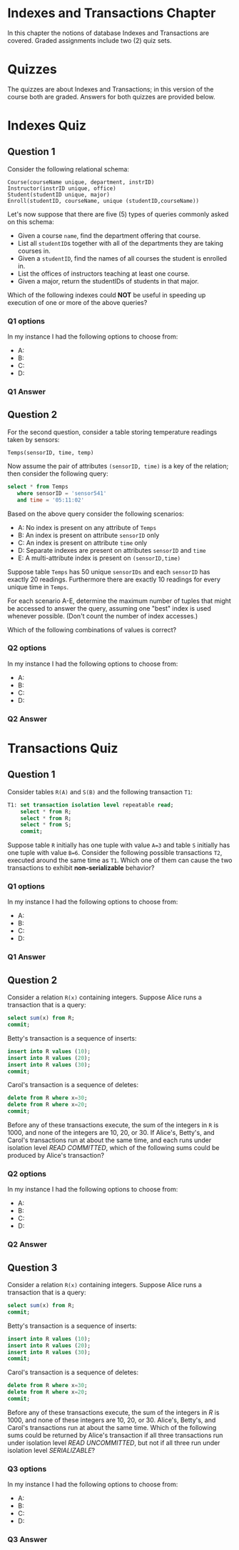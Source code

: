 # Indexes and Transactions Chapter

In this chapter the notions of database Indexes and Transactions are covered. Graded 
assignments include two (2) quiz sets.

# Quizzes

The quizzes are about Indexes and Transactions; in this version of the course both 
are graded. Answers for both quizzes are provided below.


# Indexes Quiz

## Question 1

Consider the following relational schema:

```
Course(courseName unique, department, instrID)
Instructor(instrID unique, office)
Student(studentID unique, major)
Enroll(studentID, courseName, unique (studentID,courseName))
```

Let's now suppose that there are five (5) types of queries commonly asked on this schema:

* Given a course `name`, find the department offering that course.
* List all `studentID`s together with all of the departments they are taking courses in.
* Given a `studentID`, find the names of all courses the student is enrolled in.
* List the offices of instructors teaching at least one course.
* Given a major, return the studentIDs of students in that major.

Which of the following indexes could **NOT** be useful in speeding up 
execution of one or more of the above queries?

### Q1 options

In my instance I had the following options to choose from:

 * A: 
 * B:  
 * C: 
 * D:
 
### Q1 Answer


## Question 2

For the second question, consider a table storing temperature readings taken 
by sensors:

```
Temps(sensorID, time, temp)
```

Now assume the pair of attributes `(sensorID, time)` is a key of the relation; then
consider the following query:

```sql
select * from Temps
   where sensorID = 'sensor541'
   and time = '05:11:02'
```

Based on the above query consider the following scenarios:

 * A: No index is present on any attribute of `Temps`  
 * B: An index is present on attribute `sensorID` only 
 * C: An index is present on attribute `time` only 
 * D: Separate indexes are present on attributes `sensorID` and `time` 
 * E: A multi-attribute index is present on `(sensorID,time)` 
 
Suppose table `Temps` has 50 unique `sensorIDs` and each `sensorID` has exactly 20 
readings. Furthermore there are exactly 10 readings for every unique time in `Temps`. 
 
For each scenario A-E, determine the maximum number of tuples that might be accessed 
to answer the query, assuming one "best" index is used whenever possible. 
(Don't count the number of index accesses.) 

Which of the following combinations of values is correct?


### Q2 options

In my instance I had the following options to choose from:

 * A: 
 * B:  
 * C: 
 * D:
 
### Q2 Answer

# Transactions Quiz


## Question 1

Consider tables `R(A)` and `S(B)` and the following transaction `T1`:

```sql
T1: set transaction isolation level repeatable read;
    select * from R;
    select * from R;
    select * from S;
    commit;
```

Suppose table `R` initially has one tuple with value `A=3` and table `S` 
initially has one tuple with value `B=6`. Consider the following possible 
transactions `T2`, executed around the same time as `T1`. Which one of them 
can cause the two transactions to exhibit **non-serializable** behavior?

### Q1 options


In my instance I had the following options to choose from:

 * A: 
 * B:  
 * C: 
 * D:

### Q1 Answer


## Question 2

Consider a relation `R(x)` containing integers. Suppose Alice runs a transaction 
that is a query:

```sql
select sum(x) from R;
commit;
```

Betty's transaction is a sequence of inserts:

```sql
insert into R values (10);
insert into R values (20);
insert into R values (30);
commit;
```

Carol's transaction is a sequence of deletes:

```sql
delete from R where x=30;
delete from R where x=20;
commit;
```

Before any of these transactions execute, the sum of the integers in `R` is 1000, and 
none of the integers are 10, 20, or 30. If Alice's, Betty's, and Carol's transactions 
run at about the same time, and each runs under isolation level *READ COMMITTED*, which 
of the following sums could be produced by Alice's transaction?

### Q2 options

In my instance I had the following options to choose from:

 * A: 
 * B:  
 * C: 
 * D:
 
### Q2 Answer


## Question 3

Consider a relation `R(x)` containing integers. Suppose Alice runs a transaction 
that is a query:

```sql
select sum(x) from R;
commit;
```

Betty's transaction is a sequence of inserts:

```sql
insert into R values (10);
insert into R values (20);
insert into R values (30);
commit;
```

Carol's transaction is a sequence of deletes:

```sql
delete from R where x=30;
delete from R where x=20;
commit;
```

Before any of these transactions execute, the sum of the integers in *R* is 1000, and 
none of these integers are 10, 20, or 30. Alice's, Betty's, and Carol's transactions 
run at about the same time. Which of the following sums could be returned by Alice's 
transaction if all three transactions run under isolation level *READ UNCOMMITTED*, but 
not if all three run under isolation level *SERIALIZABLE*?

### Q3 options

In my instance I had the following options to choose from:

 * A: 
 * B:  
 * C: 
 * D:
 
### Q3 Answer